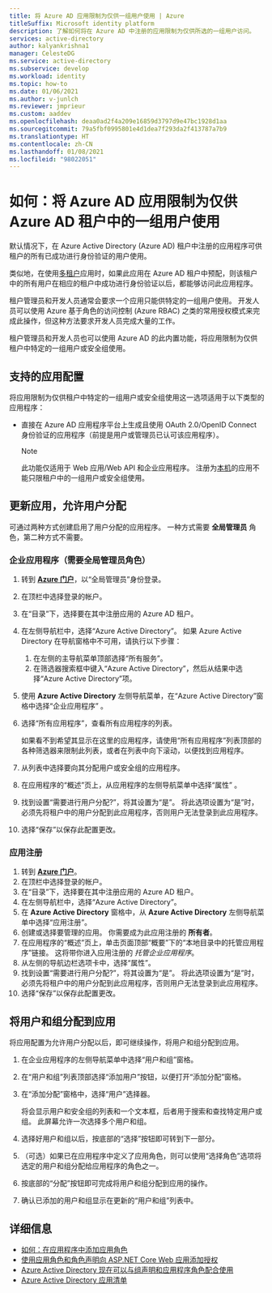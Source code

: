 ```yaml
---
title: 将 Azure AD 应用限制为仅供一组用户使用 | Azure
titleSuffix: Microsoft identity platform
description: 了解如何将在 Azure AD 中注册的应用限制为仅供所选的一组用户访问。
services: active-directory
author: kalyankrishna1
manager: CelesteDG
ms.service: active-directory
ms.subservice: develop
ms.workload: identity
ms.topic: how-to
ms.date: 01/06/2021
ms.author: v-junlch
ms.reviewer: jmprieur
ms.custom: aaddev
ms.openlocfilehash: deaa0ad2f4a209e16859d3797d9e47bc1928d1aa
ms.sourcegitcommit: 79a5fbf0995801e4d1dea7f293da2f413787a7b9
ms.translationtype: HT
ms.contentlocale: zh-CN
ms.lasthandoff: 01/08/2021
ms.locfileid: "98022051"
---
```

# <a name="how-to-restrict-your-azure-ad-app-to-a-set-of-users-in-an-azure-ad-tenant"></a>如何：将 Azure AD 应用限制为仅供 Azure AD 租户中的一组用户使用

默认情况下，在 Azure Active Directory (Azure AD) 租户中注册的应用程序可供租户的所有已成功进行身份验证的用户使用。

类似地，在使用[多租户](howto-convert-app-to-be-multi-tenant.md)应用时，如果此应用在 Azure AD 租户中预配，则该租户中的所有用户在相应的租户中成功进行身份验证以后，都能够访问此应用程序。

租户管理员和开发人员通常会要求一个应用只能供特定的一组用户使用。 开发人员可以使用 Azure 基于角色的访问控制 (Azure RBAC) 之类的常用授权模式来完成此操作，但这种方法要求开发人员完成大量的工作。

租户管理员和开发人员也可以使用 Azure AD 的此内置功能，将应用限制为仅供租户中特定的一组用户或安全组使用。

## <a name="supported-app-configurations"></a>支持的应用配置

将应用限制为仅供租户中特定的一组用户或安全组使用这一选项适用于以下类型的应用程序：

- 直接在 Azure AD 应用程序平台上生成且使用 OAuth 2.0/OpenID Connect 身份验证的应用程序（前提是用户或管理员已认可该应用程序）。

     > [!NOTE]
     > 此功能仅适用于 Web 应用/Web API 和企业应用程序。 注册为[本机](./quickstart-register-app.md)的应用不能只限租户中的一组用户或安全组使用。

## <a name="update-the-app-to-enable-user-assignment"></a>更新应用，允许用户分配

可通过两种方式创建启用了用户分配的应用程序。 一种方式需要 **全局管理员** 角色，第二种方式不需要。

### <a name="enterprise-applications-requires-the-global-administrator-role"></a>企业应用程序（需要全局管理员角色）

1. 转到 [**Azure 门户**](https://portal.azure.cn/)，以“全局管理员”身份登录。
1. 在顶栏中选择登录的帐户。 
1. 在“目录”下，选择要在其中注册应用的 Azure AD 租户。
1. 在左侧导航栏中，选择“Azure Active Directory”。 如果 Azure Active Directory 在导航窗格中不可用，请执行以下步骤：

    1. 在左侧的主导航菜单顶部选择“所有服务”。
    1. 在筛选器搜索框中键入“Azure Active Directory”，然后从结果中选择“Azure Active Directory”项。

1. 使用 **Azure Active Directory** 左侧导航菜单，在“Azure Active Directory”窗格中选择“企业应用程序” 。
1. 选择“所有应用程序”，查看所有应用程序的列表。

     如果看不到希望其显示在这里的应用程序，请使用“所有应用程序”列表顶部的各种筛选器来限制此列表，或者在列表中向下滚动，以便找到应用程序。

1. 从列表中选择要向其分配用户或安全组的应用程序。
1. 在应用程序的“概述”页上，从应用程序的左侧导航菜单中选择“属性” 。
1. 找到设置“需要进行用户分配?”，将其设置为“是”。  将此选项设置为“是”时，必须先将租户中的用户分配到此应用程序，否则用户无法登录到此应用程序。
1. 选择“保存”以保存此配置更改。

### <a name="app-registration"></a>应用注册

1. 转到 [**Azure 门户**](https://portal.azure.cn/)。
1. 在顶栏中选择登录的帐户。 
1. 在“目录”下，选择要在其中注册应用的 Azure AD 租户。
1. 在左侧导航栏中，选择“Azure Active Directory”。
1. 在 **Azure Active Directory** 窗格中，从 **Azure Active Directory** 左侧导航菜单中选择“应用注册”。
1. 创建或选择要管理的应用。 你需要成为此应用注册的 **所有者**。
1. 在应用程序的“概述”页上，单击页面顶部“概要”下的“本地目录中的托管应用程序”链接。 这将带你进入应用注册的 _托管企业应用程序_。
1. 从左侧的导航边栏选项卡中，选择“属性”。
1. 找到设置“需要进行用户分配?”，将其设置为“是”。  将此选项设置为“是”时，必须先将租户中的用户分配到此应用程序，否则用户无法登录到此应用程序。
1. 选择“保存”以保存此配置更改。

## <a name="assign-users-and-groups-to-the-app"></a>将用户和组分配到应用

将应用配置为允许用户分配以后，即可继续操作，将用户和组分配到应用。

1. 在企业应用程序的左侧导航菜单中选择“用户和组”窗格。
1. 在“用户和组”列表顶部选择“添加用户”按钮，以便打开“添加分配”窗格。  
1. 在“添加分配”窗格中，选择“用户”选择器。 

     将会显示用户和安全组的列表和一个文本框，后者用于搜索和查找特定用户或组。 此屏幕允许一次选择多个用户和组。

1. 选择好用户和组以后，按底部的“选择”按钮即可转到下一部分。
1. （可选）如果已在应用程序中定义了应用角色，则可以使用“选择角色”选项将选定的用户和组分配给应用程序的角色之一。 
1. 按底部的“分配”按钮即可完成将用户和组分配到应用的操作。 
1. 确认已添加的用户和组显示在更新的“用户和组”列表中。

## <a name="more-information"></a>详细信息

- [如何：在应用程序中添加应用角色](./howto-add-app-roles-in-azure-ad-apps.md)
- [使用应用角色和角色声明向 ASP.NET Core Web 应用添加授权](https://github.com/Azure-Samples/active-directory-aspnetcore-webapp-openidconnect-v2/tree/master/5-WebApp-AuthZ/5-1-Roles)
- [Azure Active Directory 现在可以与组声明和应用程序角色配合使用](https://techcommunity.microsoft.com/t5/Azure-Active-Directory-Identity/Azure-Active-Directory-now-with-Group-Claims-and-Application/ba-p/243862)
- [Azure Active Directory 应用清单](./reference-app-manifest.md)

